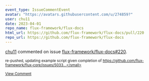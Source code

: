 ```yaml
---
event_type: IssueCommentEvent
avatar: "https://avatars.githubusercontent.com/u/274859?"
user: chu11
date: 2023-04-01
repo_name: flux-framework/flux-docs
html_url: https://github.com/flux-framework/flux-docs/pull/220
repo_url: https://github.com/flux-framework/flux-docs
---
```


<a href='https://github.com/chu11' target='_blank'>chu11</a> commented on issue <a href='https://github.com/flux-framework/flux-docs/pull/220' target='_blank'>flux-framework/flux-docs#220</a>.

<small>re-pushed, updating example script given completion of https://github.com/flux-framework/flux-core/issues/5033...</small>

<a href='https://github.com/flux-framework/flux-docs/pull/220' target='_blank'>View Comment</a>